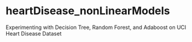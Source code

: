 # heartDisease_nonLinearModels
Experimenting with Decision Tree, Random Forest, and Adaboost on UCI Heart Disease Dataset
